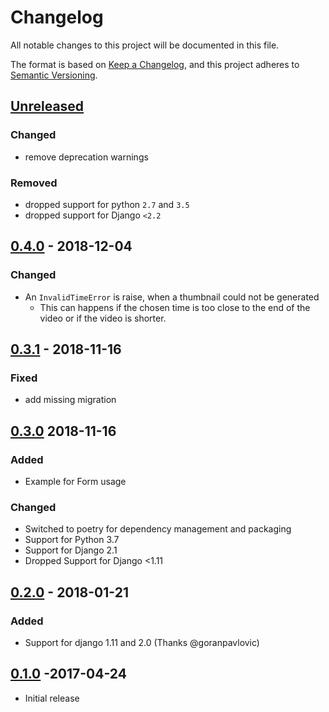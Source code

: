 # Changelog

All notable changes to this project will be documented in this file.

The format is based on [Keep a Changelog](https://keepachangelog.com/en/1.0.0/),
and this project adheres to [Semantic Versioning](https://semver.org/spec/v2.0.0.html).

## [Unreleased]

### Changed

* remove deprecation warnings

### Removed

* dropped support for python `2.7` and `3.5`
* dropped support for Django `<2.2`

## [0.4.0] - 2018-12-04

### Changed

* An `InvalidTimeError` is raise, when a thumbnail could not be generated
  * This can happens if the chosen time is too close to the end of the video or if the video is shorter.

## [0.3.1] - 2018-11-16

### Fixed

* add missing migration

## [0.3.0] 2018-11-16

### Added

* Example for Form usage

### Changed

* Switched to poetry for dependency management and packaging
* Support for Python 3.7
* Support for Django 2.1
* Dropped Support for Django <1.11

## [0.2.0] - 2018-01-21

### Added

* Support for django 1.11 and 2.0 (Thanks @goranpavlovic)

## [0.1.0] -2017-04-24

* Initial release

[Unreleased]: https://github.com/escaped/django-video-encoding/compare/0.4.0...HEAD
[0.4.0]: https://github.com/escaped/django-video-encoding/compare/0.3.1...0.4.0
[0.3.1]: https://github.com/escaped/django-video-encoding/compare/0.3.0...0.3.1
[0.3.0]: https://github.com/escaped/django-video-encoding/compare/0.3.0...0.2.0
[0.2.0]: https://github.com/escaped/django-video-encoding/compare/0.10...0.2.0
[0.1.0]: https://github.com/escaped/django-video-encoding/tree/0.1.0
